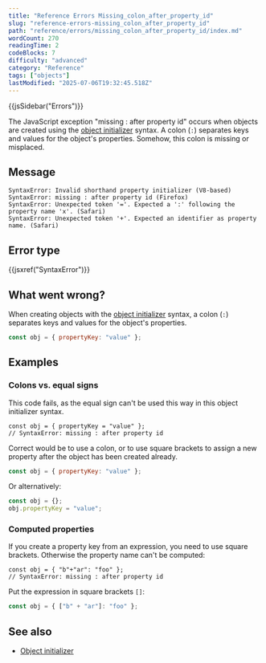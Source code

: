 ```yaml
---
title: "Reference Errors Missing_colon_after_property_id"
slug: "reference-errors-missing_colon_after_property_id"
path: "reference/errors/missing_colon_after_property_id/index.md"
wordCount: 270
readingTime: 2
codeBlocks: 7
difficulty: "advanced"
category: "Reference"
tags: ["objects"]
lastModified: "2025-07-06T19:32:45.518Z"
---
```



{{jsSidebar("Errors")}}

The JavaScript exception "missing : after property id" occurs when objects are created
using the [object initializer](/en-US/docs/Web/JavaScript/Reference/Operators/Object_initializer) syntax.
A colon (`:`) separates keys and values for the
object's properties. Somehow, this colon is missing or misplaced.

## Message

```plain
SyntaxError: Invalid shorthand property initializer (V8-based)
SyntaxError: missing : after property id (Firefox)
SyntaxError: Unexpected token '='. Expected a ':' following the property name 'x'. (Safari)
SyntaxError: Unexpected token '+'. Expected an identifier as property name. (Safari)
```

## Error type

{{jsxref("SyntaxError")}}

## What went wrong?

When creating objects with the [object initializer](/en-US/docs/Web/JavaScript/Reference/Operators/Object_initializer) syntax,
a colon (`:`) separates keys and values for the object's properties.

```js
const obj = { propertyKey: "value" };
```

## Examples

### Colons vs. equal signs

This code fails, as the equal sign can't be used this way in this object initializer
syntax.

```js-nolint example-bad
const obj = { propertyKey = "value" };
// SyntaxError: missing : after property id
```

Correct would be to use a colon, or to use square brackets to assign a new property
after the object has been created already.

```js example-good
const obj = { propertyKey: "value" };
```

Or alternatively:

```js
const obj = {};
obj.propertyKey = "value";
```

### Computed properties

If you create a property key from an expression, you need to use square brackets.
Otherwise the property name can't be computed:

```js-nolint example-bad
const obj = { "b"+"ar": "foo" };
// SyntaxError: missing : after property id
```

Put the expression in square brackets `[]`:

```js example-good
const obj = { ["b" + "ar"]: "foo" };
```

## See also

- [Object initializer](/en-US/docs/Web/JavaScript/Reference/Operators/Object_initializer)
